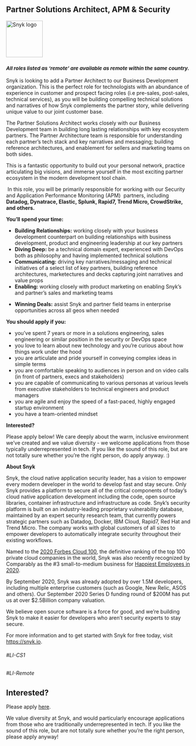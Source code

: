 Partner Solutions Architect, APM & Security
---

<img src="https://res.cloudinary.com/snyk/image/upload/v1537345894/press-kit/brand/logo-black.png" width="100" alt="Snyk logo" />

<h3><em><strong><sub>All roles listed as ‘remote’ are available as remote within the same country.</sub></strong></em></h3>
<p><span style="font-weight: 400;">Snyk is looking to add a Partner Architect to our Business Development organization. This is the perfect role for technologists with an abundance of experience in customer and prospect facing roles (i.e pre-sales, post-sales, technical services), as you will be building compelling technical solutions and narratives of how Snyk complements the partner story, while delivering unique value to our joint customer base.</span></p>
<p><span style="font-weight: 400;">The Partner Solutions Architect works closely with our Business Development team in building long lasting relationships with key ecosystem partners. The Partner Architecture team is responsible for understanding each partner’s tech stack and key narratives and messaging; building reference architectures, and enablement for sellers and marketing teams on both sides.</span></p>
<p><span style="font-weight: 400;">This is a fantastic opportunity to build out your personal network, practice articulating big visions, and immerse yourself in the most exciting partner ecosystem in the modern development tool chain.</span></p>
<p><span style="font-weight: 400;">&nbsp;</span><span style="font-weight: 400;">In this role, you will be primarily responsible for working with our Security and Application Performance Monitoring (APM)&nbsp; partners, including </span><strong>Datadog, Dynatrace, Elastic, Splunk, Rapid7, Trend Micro, CrowdStrike, and others.</strong></p>
<p><strong>You’ll spend your time:</strong></p>
<ul>
<li><strong>Building Relationships:</strong><span style="font-weight: 400;"> working closely with your business development counterpart on building relationships with business development, product and engineering leadership at our key partners</span></li>
<li><strong>Diving Deep:</strong><span style="font-weight: 400;"> be a technical domain expert, experienced with DevOps both as philosophy and having implemented technical solutions</span></li>
<li><strong>Communicating:</strong><span style="font-weight: 400;"> driving key narratives/messaging and technical initiatives of a select list of key partners, building reference architectures, marketectures and decks capturing joint narratives and value props</span></li>
<li><strong>Enabling: </strong><span style="font-weight: 400;">working closely with product marketing on enabling Snyk’s and partner’s sales and marketing teams</span></li>
</ul>
<ul>
<li style="font-weight: 400;"><strong>Winning Deals:</strong><span style="font-weight: 400;"> assist Snyk and partner field teams in enterprise opportunities across all geos when needed</span></li>
</ul>
<p><strong>You should apply if you:</strong></p>
<ul>
<li style="font-weight: 400;"><span style="font-weight: 400;">you’ve spent 7 years or more in a solutions engineering, sales engineering or similar position in the security or DevOps space</span></li>
<li style="font-weight: 400;"><span style="font-weight: 400;">you love to learn about new technology and you’re curious about how things work under the hood</span></li>
<li style="font-weight: 400;"><span style="font-weight: 400;">you are articulate and pride yourself in conveying complex ideas in simple terms&nbsp;</span></li>
<li style="font-weight: 400;"><span style="font-weight: 400;">you are comfortable speaking to audiences in person and on video calls (in front of partners, execs and stakeholders)</span></li>
<li style="font-weight: 400;"><span style="font-weight: 400;">you are capable of communicating to various personas at various levels from executive stakeholders to technical engineers and product managers</span></li>
<li style="font-weight: 400;"><span style="font-weight: 400;">you are agile and enjoy the speed of a fast-paced, highly engaged startup environment</span></li>
<li style="font-weight: 400;"><span style="font-weight: 400;">you have a team-oriented mindset</span></li>
</ul>
<p><strong>Interested?</strong></p>
<p><span style="font-weight: 400;">Please apply below! We care deeply about the warm, inclusive environment we’ve created and we value diversity - we welcome applications from those typically underrepresented in tech. If you like the sound of this role, but are not totally sure whether you’re the right person, do apply anyway. :)</span></p>
<p><strong>About Snyk</strong></p>
<p><span style="font-weight: 400;">Snyk, the cloud native application security leader, has a vision to empower every modern developer in the world to develop fast and stay secure. Only Snyk provides a platform to secure all of the critical components of today’s cloud native application development including the code, open source libraries, container infrastructure and infrastructure as code. Snyk’s security platform is built on an industry-leading proprietary vulnerability database, maintained by an expert security research team, that currently powers strategic partners such as Datadog, Docker, IBM Cloud, Rapid7, Red Hat and Trend Micro. The company works with global customers of all sizes to empower developers to automatically integrate security throughout their existing workflows.</span></p>
<p><span style="font-weight: 400;">Named to the </span><a href="https://www.forbes.com/cloud100/#36abffd55f94"><span style="font-weight: 400;">2020 Forbes Cloud 100</span></a><span style="font-weight: 400;">, the definitive ranking of the top 100 private cloud companies in the world, Snyk was also recently recognized by Comparably as the #3 small-to-medium business for </span><a href="https://www.comparably.com/news/happiest-employees-2020/"><span style="font-weight: 400;">Happiest Employees in 2020</span></a><span style="font-weight: 400;">.</span></p>
<p><span style="font-weight: 400;">By September 2020, Snyk was already adopted by over 1.5M developers, including multiple enterprise customers (such as Google, New Relic, ASOS and others). Our September 2020 Series D funding round of $200M has put us at over $2.5Billion company valuation.</span></p>
<p><span style="font-weight: 400;">We believe open source software is a force for good, and we’re building Snyk to make it easier for developers who aren’t security experts to stay secure.</span></p>
<p><span style="font-weight: 400;">For more information and to get started with Snyk for free today, visit </span><a href="https://snyk.io/"><span style="font-weight: 400;">https://snyk.io</span></a><span style="font-weight: 400;">.</span></p>
<h6>#LI-CS1</h6>
<h6>#LI-Remote</h6>

Interested?
---

Please apply [here](https://boards.greenhouse.io/snyk/jobs/4616968002#app).

We value diversity at Snyk, and would particularly encourage applications from those who are traditionally underrepresented in tech.
If you like the sound of this role, but are not totally sure whether you’re the right person, please apply anyway!
